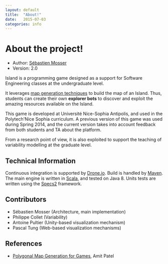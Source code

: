 ```yaml
---
layout: default
title:  "About!"
date:   2015-07-03
categories: info
---
```


# About the project!
 
* Author: [Sébastien Mosser](mailto:mosser@i3s.unice.fr) 
* Version: 2.0

Island is a programming game designed as a support for Software Engineering classes at the undergraduate level. 

It leverages [map generation techniques](http://www-cs-students.stanford.edu/~amitp/game-programming/polygon-map-generation/) to build the map of an Island. Thus, students can create their own **explorer bots** to discover and exploit the amazing resources available on the Island.

This game is developed at Université Nice-Sophia Antipolis, and used in the Polytech'Nice Sophia curriculum. A previous version of this game was used during Spring 2014, and the current version  takes into account feedback from both students and TA about the platform.

From a research point of view, it is also exploited to support the teaching of variability modelling at the graduate level. 

## Technical Information

Continuous integration is supported by [Drone.io](https://drone.io/github.com/ace-design/island/latest). Build is handled by [Maven](http://maven.apache.org/). The main engine is written in [Scala](http://www.scala-lang.org/), and tested on Java 8. Units tests are written using the [Specs2](http://etorreborre.github.io/specs2/) framework.


## Contributors

* Sébastien Mosser (Architecture, main implementation)
* Philippe Collet  (Variability)
* Antoine Pultier (Unity-based visualization mechanism)
* Pascal Tung (Web-based visualization mechanisms)

## References

* [Polygonal Map Generation for Games](http://www-cs-students.stanford.edu/~amitp/game-programming/polygon-map-generation/), Amit Patel


